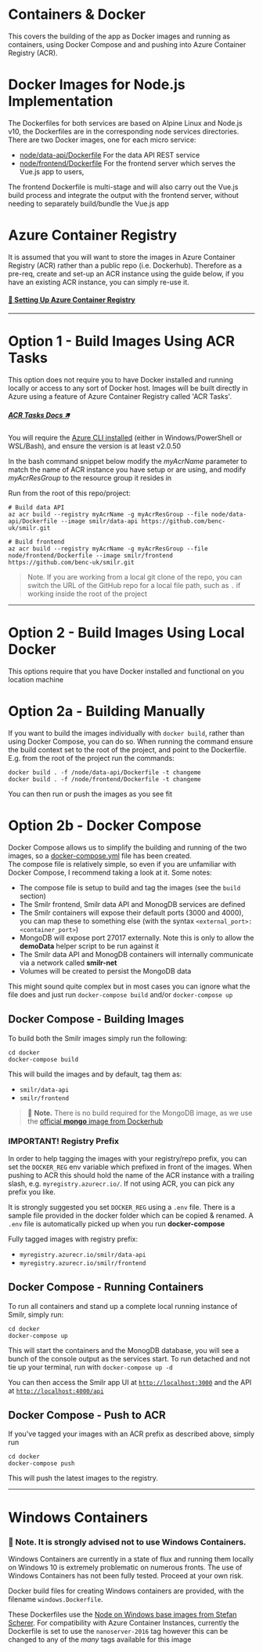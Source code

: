 # Containers & Docker

This covers the building of the app as Docker images and running as containers, using Docker Compose and and pushing into Azure Container Registry (ACR).

# Docker Images for Node.js Implementation
The Dockerfiles for both services are based on Alpine Linux and Node.js v10, the Dockerfiles are in the corresponding node services directories. There are two Docker images, one for each micro service:
 - [node/data-api/Dockerfile](../node/data-api/Dockerfile) For the data API REST service
 - [node/frontend/Dockerfile](../node/frontend/Dockerfile) For the frontend server which serves the Vue.js app to users, 

The frontend Dockerfile is multi-stage and will also carry out the Vue.js build process and integrate the output with the frontend server, without needing to separately build/bundle the Vue.js app

# Azure Container Registry
It is assumed that you will want to store the images in Azure Container Registry (ACR) rather than a public repo (i.e. Dockerhub). Therefore as a pre-req, create and set-up an ACR instance using the guide below, if you have an existing ACR instance, you can simply re-use it.

#### [:page_with_curl: Setting Up Azure Container Registry](../docs/acr.md)

---

# Option 1 - Build Images Using ACR Tasks
This option does not require you to have Docker installed and running locally or access to any sort of Docker host. Images will be built directly in Azure using a feature of Azure Container Registry called 'ACR Tasks'. 

##### [ACR Tasks Docs 🡽](https://docs.microsoft.com/en-us/azure/container-registry/container-registry-tasks-overview)

You will require the [Azure CLI installed](https://aka.ms/azure-cli) (either in Windows/PowerShell or WSL/Bash), and ensure the version is at least v2.0.50

In the bash command snippet below modify the *myAcrName* parameter to match the name of ACR instance you have setup or are using, and modify *myAcrResGroup* to the resource group it resides in

Run from the root of this repo/project:

```
# Build data API
az acr build --registry myAcrName -g myAcrResGroup --file node/data-api/Dockerfile --image smilr/data-api https://github.com/benc-uk/smilr.git

# Build frontend
az acr build --registry myAcrName -g myAcrResGroup --file node/frontend/Dockerfile --image smilr/frontend https://github.com/benc-uk/smilr.git
```

> Note. If you are working from a local git clone of the repo, you can switch the URL of the GitHub repo for a local file path, such as `.` if working inside the root of the project

---

# Option 2 - Build Images Using Local Docker
This options require that you have Docker installed and functional on you location machine

# Option 2a - Building Manually
If you want to build the images individually with `docker build`, rather than using Docker Compose, you can do so. When running the command ensure the build context set to the root of the project, and point to the Dockerfile. E.g. from the root of the project run the commands:
```
docker build . -f /node/data-api/Dockerfile -t changeme
docker build . -f /node/frontend/Dockerfile -t changeme
```

You can then run or push the images as you see fit

# Option 2b - Docker Compose
Docker Compose allows us to simplify the building and running of the two images, so a [docker-compose.yml](./docker-compose.yml) file has been created.  
The compose file is relatively simple, so even if you are unfamiliar with Docker Compose, I recommend taking a look at it. Some notes:
- The compose file is setup to build and tag the images (see the `build` section)
- The Smilr frontend, Smilr data API and MonogDB services are defined
- The Smilr containers will expose their default ports (3000 and 4000), you can map these to something else (with the syntax `<external_port>:<container_port>`)
- MongoDB will expose port 27017 externally. Note this is only to allow the **demoData** helper script to be run against it
- The Smilr data API and MonogDB containers will internally communicate via a network called **smilr-net**
- Volumes will be created to persist the MongoDB data

This might sound quite complex but in most cases you can ignore what the file does and just run `docker-compose build` and/or `docker-compose up`

## Docker Compose - Building Images

To build both the Smilr images simply run the following:
```
cd docker
docker-compose build
```

This will build the images and by default, tag them as: 
- `smilr/data-api` 
- `smilr/frontend`

> :speech_balloon: **Note.** There is no build required for the MongoDB image, as we use the [official **mongo** image from Dockerhub](https://hub.docker.com/_/mongo/)

### IMPORTANT! Registry Prefix 
In order to help tagging the images with your registry/repo prefix, you can set the `DOCKER_REG` env variable which prefixed in front of the images. When pushing to ACR this should hold the name of the ACR instance with a trailing slash, e.g. `myregistry.azurecr.io/`. If not using ACR, you can pick any prefix you like. 

It is strongly suggested you set `DOCKER_REG` using a `.env` file. There is a sample file provided in the docker folder which can be copied & renamed. A `.env` file is automatically picked up when you run **docker-compose**

Fully tagged images with registry prefix:
- `myregistry.azurecr.io/smilr/data-api` 
- `myregistry.azurecr.io/smilr/frontend`


## Docker Compose - Running Containers
To run all containers and stand up a complete local running instance of Smilr, simply run:
```
cd docker
docker-compose up
```
This will start the containers and the MonogDB database, you will see a bunch of the console output as the services start. To run detached and not tie up your terminal, run with `docker-compose up -d`

You can then access the Smilr app UI at [`http://localhost:3000`](http://localhost:3000) and the API at [`http://localhost:4000/api`](http://localhost:4000/api)


## Docker Compose - Push to ACR
If you've tagged your images with an ACR prefix as described above, simply run
```
cd docker
docker-compose push
```
This will push the latest images to the registry.

---

# Windows Containers

### :speech_balloon: Note. **It is strongly advised not to use Windows Containers**. 

Windows Containers are currently in a state of flux and running them locally on Windows 10 is extremely problematic on numerous fronts. The use of Windows Containers has not been fully tested. Proceed at your own risk.

Docker build files for creating Windows containers are  provided, with the filename `windows.Dockerfile`.  

These Dockerfiles use the [Node on Windows base images from Stefan Scherer](https://hub.docker.com/r/stefanscherer/node-windows/). For compatibility with Azure Container Instances, currently the Dockerfile is set to use the `nanoserver-2016` tag however this can be changed to any of the *many* tags available for this image